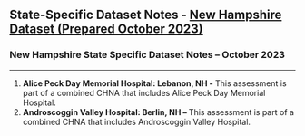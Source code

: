 ## State-Specific Dataset Notes - [New Hampshire Dataset (Prepared October 2023)](https://github.com/BroadStreet-Health/Community-Health-Needs-Assessments/blob/main/New-Hampshire.csv)

### New Hampshire State Specific Dataset Notes – October 2023
---
1. <strong> Alice Peck Day Memorial Hospital: Lebanon, NH -</strong> This assessment is part of a combined CHNA that includes Alice Peck Day Memorial Hospital.
1. <strong> Androscoggin Valley Hospital: Berlin, NH – </strong> This assessment is part of a combined CHNA that includes Androscoggin Valley Hospital.
